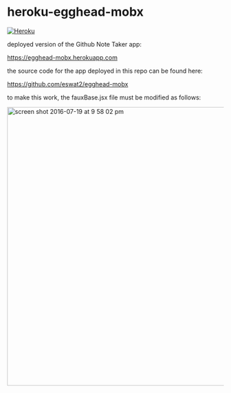 # heroku-egghead-mobx
[![Heroku](https://heroku-badge.herokuapp.com/?app=egghead-mobx)](https://egghead-mobx.herokuapp.com)

deployed version of the Github Note Taker app:

https://egghead-mobx.herokuapp.com

the source code for the app deployed in this repo can be found here:

https://github.com/eswat2/egghead-mobx

to make this work, the fauxBase.jsx file must be modified as follows:

<img width="650" alt="screen shot 2016-07-19 at 9 58 02 pm" src="https://cloud.githubusercontent.com/assets/334293/16975568/bda1afe6-4dfc-11e6-984a-d96e828f2e7c.png">
